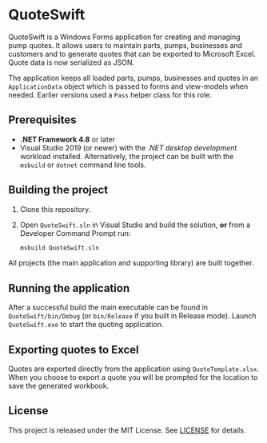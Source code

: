 # QuoteSwift

QuoteSwift is a Windows Forms application for creating and managing pump quotes. It allows users to maintain parts, pumps, businesses and customers and to generate quotes that can be exported to Microsoft Excel.
Quote data is now serialized as JSON.

The application keeps all loaded parts, pumps, businesses and quotes in an
`ApplicationData` object which is passed to forms and view-models when needed.
Earlier versions used a `Pass` helper class for this role.

## Prerequisites

- **.NET Framework 4.8** or later
- Visual Studio 2019 (or newer) with the *.NET desktop development* workload installed.  Alternatively, the project can be built with the `msbuild` or `dotnet` command line tools.

## Building the project

1. Clone this repository.
2. Open `QuoteSwift.sln` in Visual Studio and build the solution, **or** from a Developer Command Prompt run:

   ```bash
   msbuild QuoteSwift.sln
   ```

All projects (the main application and supporting library) are built together.

## Running the application

After a successful build the main executable can be found in `QuoteSwift/bin/Debug` (or `bin/Release` if you built in Release mode). Launch `QuoteSwift.exe` to start the quoting application.

## Exporting quotes to Excel

Quotes are exported directly from the application using `QuoteTemplate.xlsx`. When you choose to export a quote you will be prompted for the location to save the generated workbook.

## License

This project is released under the MIT License. See [LICENSE](LICENSE) for details.
